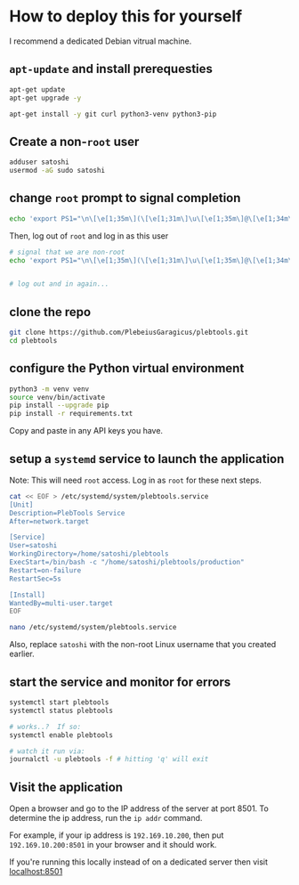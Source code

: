# How to deploy this for yourself

I recommend a dedicated Debian vitrual machine.

## `apt-update` and install prerequesties

```sh
apt-get update
apt-get upgrade -y

apt-get install -y git curl python3-venv python3-pip
```


## Create a non-`root` user

```sh
adduser satoshi
usermod -aG sudo satoshi
```

## change `root` prompt to signal completion
```sh
echo 'export PS1="\n\[\e[1;35m\](\[\e[1;31m\]\u\[\e[1;35m\]@\[\e[1;34m\]\h\[\e[1;35m\]) [\w]\n\[\e[1;36m\]\$ \[\e[0m\]"' >> ~/.bashrc
```


Then, log out of `root` and log in as this user

```sh
# signal that we are non-root
echo 'export PS1="\n\[\e[1;35m\](\[\e[1;31m\]\u\[\e[1;35m\]@\[\e[1;34m\]\h\[\e[1;35m\]) [\w] \[\e[33;3m\]\A\[\e[0m\] \[\e[1;36m\]\$ \[\e[0m\]\n"' >> ~/.bashrc


# log out and in again...
```

## clone the repo

```sh
git clone https://github.com/PlebeiusGaragicus/plebtools.git
cd plebtools
```

## configure the Python virtual environment

```sh
python3 -m venv venv
source venv/bin/activate
pip install --upgrade pip
pip install -r requirements.txt
```


Copy and paste in any API keys you have.

## setup a `systemd` service to launch the application

Note: This will need `root` access.  Log in as `root` for these next steps.


```sh
cat << EOF > /etc/systemd/system/plebtools.service
[Unit]
Description=PlebTools Service
After=network.target

[Service]
User=satoshi
WorkingDirectory=/home/satoshi/plebtools
ExecStart=/bin/bash -c "/home/satoshi/plebtools/production"
Restart=on-failure
RestartSec=5s

[Install]
WantedBy=multi-user.target
EOF

nano /etc/systemd/system/plebtools.service
```

Also, replace `satoshi` with the non-root Linux username that you created earlier.

## start the service and monitor for errors

```sh
systemctl start plebtools
systemctl status plebtools

# works..?  If so:
systemctl enable plebtools

# watch it run via:
journalctl -u plebtools -f # hitting 'q' will exit
```

## Visit the application

Open a browser and go to the IP address of the server at port 8501. To determine the ip address, run the `ip addr` command.

For example, if your ip address is `192.169.10.200`, then put `192.169.10.200:8501` in your browser and it should work.

If you're running this locally instead of on a dedicated server then visit [localhost:8501](http://localhost:8501)

